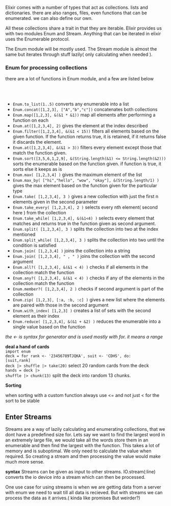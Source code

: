 

Elixir comes with a number of types that act as collections. lists and dictionaries. there are also ranges, files, even functions that can be enumerated. we can also define our own.

All these collections share a trait in that they are iterable. Elixir provides us with two modules Enum and Stream. Anything that can be iterated in elixir uses the Enumerable protocol.

The Enum module will be mostly used. The Stream module is almost the same but iterates through stuff lazily( only calculating when needed ).


<h3>Enum for processing collections</h3>
there are a lot of functions in Enum module, and a few are listed below

<br><br>
<ul>
  <li><code>Enum.to_list(1..5)</code> converts any enumerable into a list</li>

  <li><code>Enum.concat([1,2,3], ["A","b","c"])</code> concatenates both collections</li>

  <li><code>Enum.map([1,2,3], &(&1 * &1))</code> map all elements after performing a function on each</li>

  <li><code>Enum.at([1,2,3,4], 2)</code> gives the element at the index described</li>

  <li><code>Enum.filter([1,2,3,4], &(&1 < 15))</code> filters all elements based on the given function. If the function returns true, it is retained, if it returns false it discards the element.</li>

  <li><code>Enum.at([1,2,3,4], &(&1 > 3))</code> filters every element except those that match the function given.</li>

  <li><code>Enum.sort([3,5,6,1,2,9], &(String.length(&1) <= String.length(&2)))</code> sorts the enumerable based on the function given. if function is true, it sorts else it keeps as is</li>

  <li><code>Enum.max( [1,2,3,4] )</code> gives the maximum element of the list</li>

  <li><code>Enum.max_by( ["hi","hello", "wow", "okay"], &(String.length/1) )</code> gives the max element based on the function given for the particular type</li>

  <li><code>Enum.take( [1,2,3,4], 3 )</code> gives a new collection with just the first n elements given in the second parameter</li>

  <li><code>Enum.take_every( [1,2,3,4], 2 )</code> selects every nth element( second here ) from the collection</li>

  <li><code>Enum.take_while( [1,2,3,4], &(&1<4) )</code> selects every element that matches and returns true in the function given as second argument.</li>

  <li><code>Enum.split( [1,2,3,4], 3 )</code> splits the collection into two at the index mentioned</li>

  <li><code>Enum.split_while( [1,2,3,4], 3 )</code> splits the collection into two until the condition is satisfied</li>

  <li><code>Enum.join( [1,2,3,4] )</code> joins the collection into a string </li>

  <li><code>Enum.join( [1,2,3,4], " , " )</code> joins the collection with the second argument</li>

  <li><code>Enum.all?( [1,2,3,4], &(&1 < 4) )</code> checks if all elements in the collection match the function</li>

  <li><code>Enum.any?( [1,2,3,4], &(&1 < 4) )</code> checks if any of the  elements in the collection match the function</li>

  <li><code>Enum.member?( [1,2,3,4], 2 )</code> checks if second argument is part of the collection</li>

  <li><code>Enum.zip( [1,2,3], [:a, :b, :c] )</code> gives a new list where the elements are paired with those in the second argument</li>

  <li><code>Enum.with_index( [1,2,3] )</code> creates a list of sets with the second element as their index</li>

  <li><code>Enum.reduce( [1,2,3,4], &(&1 + &2) )</code> reduces the enumerable into a single value based on the function</li>

</ul>

<i>the <- is syntax for generator and is used mostly with for. it means a range</i>

<b>deal a hand of cards</b><br>
<code>import enum</code><br>
<code>deck = for rank <- '23456789TJQKA', suit <- 'CDHS', do: [suit,rank]</code><br>
<code>deck |> shuffle |> take(20)</code>  select 20 random cards from the deck<br>
<code>hands = deck |> shuffle |> chunk(13)</code> split the deck into random 13 chunks.


<b>Sorting</b>

when sorting with a custom function always use <= and not just < for the sort to be stable



<h2>Enter Streams</h2>

Streams are a way of lazily calculating and enumerating collections, that we dont have a predefined size for. Lets say we want to find the largest word in  an extremely large file, we would take all the words store them in an enumerable and then find the largest with the function. This takes a lot of memory and is suboptimal. We only need to calculate the value when required. So creating a stream and then processing the value would make much more sense.

<b>syntax</b>
Streams can be given as input to other streams.
IO.stream(:line) converts the io device into a stream which can then be processed.

One use case for using streams is when we are getting data from a server with enum we need to wait till all data is recieved. But with streams we can process the data as it arrives.( kinda like promises But weirder?)
